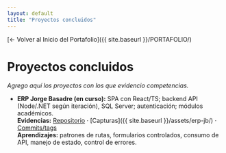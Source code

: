 ```yaml
---
layout: default
title: "Proyectos concluidos"
---
```

[← Volver al Inicio del Portafolio]({{ site.baseurl }}/PORTAFOLIO/)
# Proyectos concluidos
_Agrego aquí los proyectos con los que evidencio competencias._

- **ERP Jorge Basadre (en curso):** SPA con React/TS; backend API (Node/.NET según iteración), SQL Server; autenticación; módulos académicos.  
  **Evidencias:** [Repositorio](#) · [Capturas]({{ site.baseurl }}/assets/erp-jb/) · [Commits/tags](#)  
  **Aprendizajes:** patrones de rutas, formularios controlados, consumo de API, manejo de estado, control de errores.

